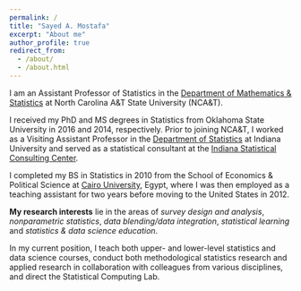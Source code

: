 ```yaml
---
permalink: /
title: "Sayed A. Mostafa"
excerpt: "About me"
author_profile: true
redirect_from: 
  - /about/
  - /about.html
---
```


I am an Assistant Professor of Statistics in the [Department of Mathematics & Statistics](https://www.ncat.edu/cost/departments/mathematics/index.php) at North Carolina A&T State University (NCA&T). 

I received my PhD and MS degrees in Statistics from Oklahoma State University in 2016 and 2014, respectively. Prior to joining NCA&T, I worked as a Visiting Assistant Professor in the [Department of Statistics](https://stat.indiana.edu) at Indiana University and served as a statistical consultant at the [Indiana Statistical Consulting Center](https://iscc.indiana.edu).

I completed my BS in Statistics in 2010 from the School of Economics & Political Science at [Cairo University](https://cu.edu.eg/Home), Egypt, where I was then employed as a teaching assistant for two years before moving to the United States in 2012. 

__My research interests__ lie in the areas of _survey design and analysis_, _nonparametric statistics_, _data blending/data integration_, _statistical learning_ and _statistics & data science education_.

In my current position, I teach both upper- and lower-level statistics and data science courses, conduct both methodological statistics research and applied research in collaboration with colleagues from various disciplines, and direct the Statistical Computing Lab.
